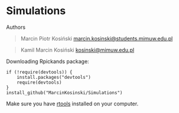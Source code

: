Simulations
===========
Authors
> Marcin Piotr Kosiński marcin.kosinski@students.mimuw.edu.pl

> Kamil Marcin Kosiński kosinski@mimuw.edu.pl


Downloading Rpickands package:
```{Ruby}
if (!require(devtools)) {
    install.packages("devtools")
    require(devtools)
}
install_github("MarcinKosinski/Simulations")
```


Make sure you have [rtools](http://cran.r-project.org/bin/windows/Rtools/) installed on your computer.